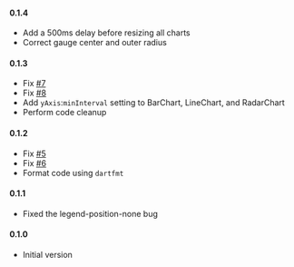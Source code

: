 #### 0.1.4
- Add a 500ms delay before resizing all charts
- Correct gauge center and outer radius

#### 0.1.3
- Fix [#7]([https://github.com/jolleekin/modern_charts/issues/7)
- Fix [#8]([https://github.com/jolleekin/modern_charts/issues/8)
- Add `yAxis`:`minInterval` setting to BarChart, LineChart, and RadarChart
- Perform code cleanup

#### 0.1.2
- Fix [#5]([https://github.com/jolleekin/modern_charts/issues/5)
- Fix [#6]([https://github.com/jolleekin/modern_charts/issues/6)
- Format code using `dartfmt`

#### 0.1.1
- Fixed the legend-position-none bug

#### 0.1.0
-	Initial version